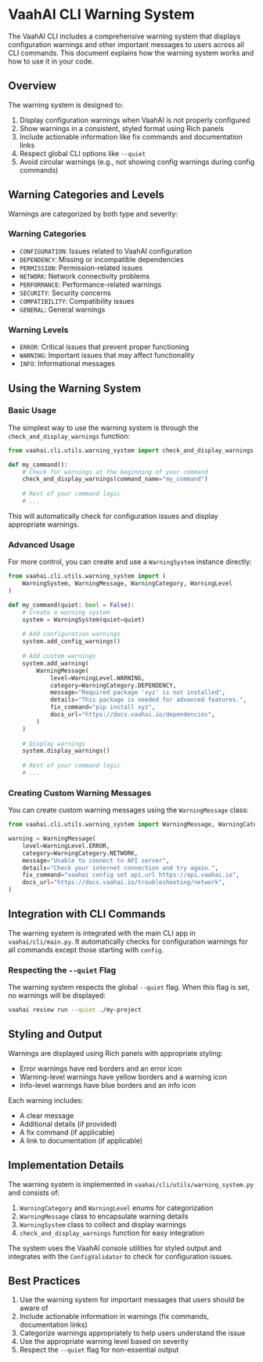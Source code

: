 # VaahAI CLI Warning System

The VaahAI CLI includes a comprehensive warning system that displays configuration warnings and other important messages to users across all CLI commands. This document explains how the warning system works and how to use it in your code.

## Overview

The warning system is designed to:

1. Display configuration warnings when VaahAI is not properly configured
2. Show warnings in a consistent, styled format using Rich panels
3. Include actionable information like fix commands and documentation links
4. Respect global CLI options like `--quiet`
5. Avoid circular warnings (e.g., not showing config warnings during config commands)

## Warning Categories and Levels

Warnings are categorized by both type and severity:

### Warning Categories

- `CONFIGURATION`: Issues related to VaahAI configuration
- `DEPENDENCY`: Missing or incompatible dependencies
- `PERMISSION`: Permission-related issues
- `NETWORK`: Network connectivity problems
- `PERFORMANCE`: Performance-related warnings
- `SECURITY`: Security concerns
- `COMPATIBILITY`: Compatibility issues
- `GENERAL`: General warnings

### Warning Levels

- `ERROR`: Critical issues that prevent proper functioning
- `WARNING`: Important issues that may affect functionality
- `INFO`: Informational messages

## Using the Warning System

### Basic Usage

The simplest way to use the warning system is through the `check_and_display_warnings` function:

```python
from vaahai.cli.utils.warning_system import check_and_display_warnings

def my_command():
    # Check for warnings at the beginning of your command
    check_and_display_warnings(command_name="my_command")
    
    # Rest of your command logic
    # ...
```

This will automatically check for configuration issues and display appropriate warnings.

### Advanced Usage

For more control, you can create and use a `WarningSystem` instance directly:

```python
from vaahai.cli.utils.warning_system import (
    WarningSystem, WarningMessage, WarningCategory, WarningLevel
)

def my_command(quiet: bool = False):
    # Create a warning system
    system = WarningSystem(quiet=quiet)
    
    # Add configuration warnings
    system.add_config_warnings()
    
    # Add custom warnings
    system.add_warning(
        WarningMessage(
            level=WarningLevel.WARNING,
            category=WarningCategory.DEPENDENCY,
            message="Required package 'xyz' is not installed",
            details="This package is needed for advanced features.",
            fix_command="pip install xyz",
            docs_url="https://docs.vaahai.io/dependencies",
        )
    )
    
    # Display warnings
    system.display_warnings()
    
    # Rest of your command logic
    # ...
```

### Creating Custom Warning Messages

You can create custom warning messages using the `WarningMessage` class:

```python
from vaahai.cli.utils.warning_system import WarningMessage, WarningCategory, WarningLevel

warning = WarningMessage(
    level=WarningLevel.ERROR,
    category=WarningCategory.NETWORK,
    message="Unable to connect to API server",
    details="Check your internet connection and try again.",
    fix_command="vaahai config set api.url https://api.vaahai.io",
    docs_url="https://docs.vaahai.io/troubleshooting/network",
)
```

## Integration with CLI Commands

The warning system is integrated with the main CLI app in `vaahai/cli/main.py`. It automatically checks for configuration warnings for all commands except those starting with `config`.

### Respecting the `--quiet` Flag

The warning system respects the global `--quiet` flag. When this flag is set, no warnings will be displayed:

```bash
vaahai review run --quiet ./my-project
```

## Styling and Output

Warnings are displayed using Rich panels with appropriate styling:

- Error warnings have red borders and an error icon
- Warning-level warnings have yellow borders and a warning icon
- Info-level warnings have blue borders and an info icon

Each warning includes:
- A clear message
- Additional details (if provided)
- A fix command (if applicable)
- A link to documentation (if applicable)

## Implementation Details

The warning system is implemented in `vaahai/cli/utils/warning_system.py` and consists of:

1. `WarningCategory` and `WarningLevel` enums for categorization
2. `WarningMessage` class to encapsulate warning details
3. `WarningSystem` class to collect and display warnings
4. `check_and_display_warnings` function for easy integration

The system uses the VaahAI console utilities for styled output and integrates with the `ConfigValidator` to check for configuration issues.

## Best Practices

1. Use the warning system for important messages that users should be aware of
2. Include actionable information in warnings (fix commands, documentation links)
3. Categorize warnings appropriately to help users understand the issue
4. Use the appropriate warning level based on severity
5. Respect the `--quiet` flag for non-essential output

